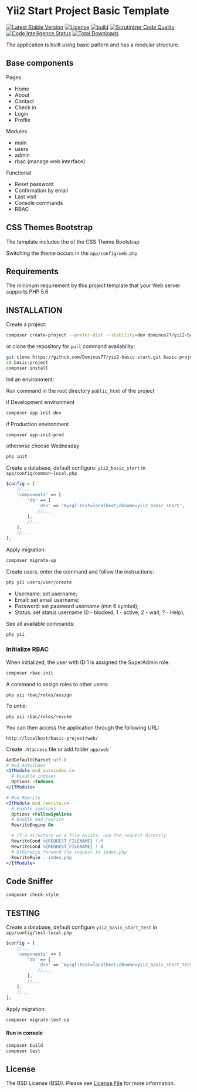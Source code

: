 # Yii2 Start Project Basic Template

[![Latest Stable Version](https://poser.pugx.org/dominus77/yii2-basic-start/v/stable)](https://packagist.org/packages/dominus77/yii2-basic-start)
[![License](https://poser.pugx.org/dominus77/yii2-basic-start/license)](https://packagist.org/packages/dominus77/yii2-basic-start)
[![build](https://github.com/Dominus77/yii2-basic-start/workflows/build/badge.svg?branch=master)](https://github.com/Dominus77/yii2-basic-start/actions?query=workflow%3Abuild)
[![Scrutinizer Code Quality](https://scrutinizer-ci.com/g/Dominus77/yii2-basic-start/badges/quality-score.png?b=master)](https://scrutinizer-ci.com/g/Dominus77/yii2-basic-start/?branch=master)
[![Code Intelligence Status](https://scrutinizer-ci.com/g/Dominus77/yii2-basic-start/badges/code-intelligence.svg?b=master)](https://scrutinizer-ci.com/code-intelligence)
[![Total Downloads](https://poser.pugx.org/dominus77/yii2-basic-start/downloads)](https://packagist.org/packages/dominus77/yii2-basic-start)

The application is built using basic pattern and has a modular structure.

## Base components

Pages
- Home
- About
- Contact
- Check in
- Login
- Profile

Modules
- main
- users
- admin
- rbac (manage web interface)

Functional
- Reset password
- Confirmation by email
- Last visit
- Console commands
- RBAC

## CSS Themes Bootstrap

The template includes the of the CSS Theme Bootstrap

Switching the theme occurs in the `app/config/web.php`

## Requirements

The minimum requirement by this project template that your Web server supports PHP 5.6

## INSTALLATION

Create a project:

```bash
composer create-project --prefer-dist --stability=dev dominus77/yii2-basic-start basic-project
```

or clone the repository for `pull` command availability:

```bash
git clone https://github.com/Dominus77/yii2-basic-start.git basic-project
cd basic-project
composer install
```

Init an environment:

Run command in the root directory `public_html` of the project

if Development environment
```bash
composer app-init-dev
```
if Production environment
```bash
composer app-init-prod
```
otherwise choose Wednesday
```bash
php init
```

Create a database, default configure: `yii2_basic_start` in `app/config/common-local.php`
```php
$config = [
    //...
    'components' => [
        'db' => [
            'dsn' => 'mysql:host=localhost;dbname=yii2_basic_start',
            //...
        ],
        //...
    ],
    //...
];
```

Apply migration:

```bash
composer migrate-up
```

Create users, enter the command and follow the instructions:

```bash
php yii users/user/create
```

- Username: set username;
- Email: set email username;
- Password: set password username (min 6 symbol);
- Status: set status username (0 - blocked, 1 - active, 2 - wait, ? - Help);

See all available commands:

```bash
php yii
```

### Initialize RBAC

When initialized, the user with ID:1 is assigned the SuperAdmin role.

```bash
composer rbac-init
```
A command to assign roles to other users:

```
php yii rbac/roles/assign
```
To untie:
```
php yii rbac/roles/revoke
```

You can then access the application through the following URL:

```
http://localhost/basic-project/web/
```

Create `.htaccess` file or add folder `app/web`
`
```apache
AddDefaultCharset utf-8
# Mod_Autoindex
<IfModule mod_autoindex.c>
  # Disable indexes
  Options -Indexes
</IfModule>

# Mod_Rewrite
<IfModule mod_rewrite.c>
  # Enable symlinks
  Options +FollowSymlinks
  # Enable mod_rewrite
  RewriteEngine On

  # If a directory or a file exists, use the request directly
  RewriteCond %{REQUEST_FILENAME} !-f
  RewriteCond %{REQUEST_FILENAME} !-d
  # Otherwise forward the request to index.php
  RewriteRule . index.php
</IfModule>
```

## Code Sniffer

```bash
composer check-style
```

## TESTING

Create a database, default configure `yii2_basic_start_test` in `app/config/test-local.php`

```php
$config = [
    //...
    'components' => [
        'db' => [
            'dsn' => 'mysql:host=localhost;dbname=yii2_basic_start_test',
            //...
        ],
        //...
    ],
    //...
];
```

Apply migration:

```bash
composer migrate-test-up
```

#### Run in console

```bash
composer build
composer test
```
## License

The BSD License (BSD). Please see [License File](https://github.com/Dominus77/yii2-basic-start/blob/master/LICENSE.md) for more information.
